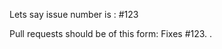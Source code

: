 Lets say issue number is : #123

Pull requests should be of this form:
Fixes #123. <Short Description>.
